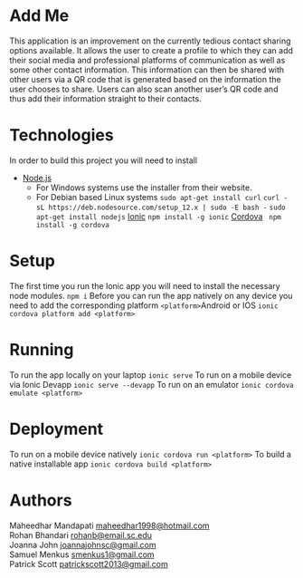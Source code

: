 # Add Me
This application is an improvement on the currently tedious contact sharing options available. It allows the user to create a profile to which they can add their social media and professional platforms of communication as well as some other contact information. This information can then be shared with other users via a QR code that is generated based on the information the user chooses to share. Users can also scan another user’s QR code and thus add their information straight to their contacts.

# Technologies
In order to build this project you will need to install
* [Node.js](https://nodejs.org/en/)
   * For Windows systems use the installer from their website.
   * For Debian based Linux systems
```sudo apt-get install curl```
```curl -sL https://deb.nodesource.com/setup_12.x | sudo -E bash -```
```sudo apt-get install nodejs```
[Ionic](https://ionicframework.com)
```npm install -g ionic```
[Cordova](https://cordova.apache.org)
``` npm install -g cordova```

# Setup
The first time you run the Ionic app you will need to install the necessary node modules.
	```npm i```
Before you can run the app natively on any device you need to add the corresponding platform
```<platform>```Android or IOS
	```ionic cordova platform add <platform>```
# Running
To run the app locally on your laptop
	```ionic serve```
To run on a mobile device via Ionic Devapp
	```ionic serve --devapp```
To run on an emulator
	```ionic cordova emulate <platform> ```
# Deployment
To run on a mobile device natively
	```ionic cordova run <platform>```
To build a native installable app
	```ionic cordova build <platform>```
# Authors
Maheedhar Mandapati  maheedhar1998@hotmail.com  
Rohan Bhandari  rohanb@email.sc.edu  
Joanna John  joannajohnsc@gmail.com  
Samuel Menkus  smenkus1@gmail.com  
Patrick Scott  patrickscott2013@gmail.com
